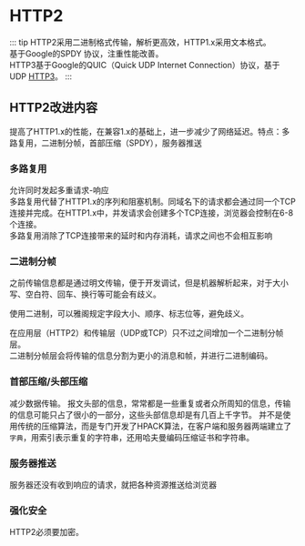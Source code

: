 # HTTP2

::: tip
HTTP2采用二进制格式传输，解析更高效，HTTP1.x采用文本格式。  
基于Google的SPDY 协议，注重性能改善。  
HTTP3基于Google的QUIC（Quick UDP Internet Connection）协议，基于UDP [HTTP3](https://www.zhihu.com/question/302412059)。
:::

## HTTP2改进内容

提高了HTTP1.x的性能，在兼容1.x的基础上，进一步减少了网络延迟。特点：多路复用，二进制分帧，首部压缩（SPDY），服务器推送

### 多路复用

允许同时发起多重请求-响应  
多路复用代替了HTTP1.x的序列和阻塞机制。同域名下的请求都会通过同一个TCP连接并完成。在HTTP1.x中，并发请求会创建多个TCP连接，浏览器会控制在6-8个连接。  
多路复用消除了TCP连接带来的延时和内存消耗，请求之间也不会相互影响

### 二进制分帧

之前传输信息都是通过明文传输，便于开发调试，但是机器解析起来，对于大小写、空白符、回车、换行等可能会有歧义。

使用二进制，可以雅阁规定字段大小、顺序、标志位等，避免歧义。

在应用层（HTTP2）和传输层（UDP或TCP）只不过之间增加一个二进制分帧层。  
二进制分帧层会将传输的信息分割为更小的消息和帧，并进行二进制编码。

### 首部压缩/头部压缩

减少数据传输。
报文头部的信息，常常都是一些重复或者众所周知的信息，传输的信息可能只占了很小的一部分，这些头部信息却是有几百上千字节。
并不是使用传统的压缩算法，而是专门开发了HPACK算法，在客户端和服务器两端建立了`字典`，用索引表示重复的字符串，还用哈夫曼编码压缩证书和字符串。

### 服务器推送

服务器还没有收到响应的请求，就把各种资源推送给浏览器

### 强化安全

HTTP2必须要加密。